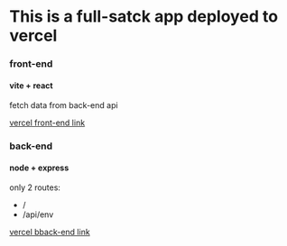 # This is a full-satck app deployed to vercel

### front-end

#### vite + react

fetch data from back-end api

[vercel front-end link](https://fullstack-vercel-client.vercel.app/)

### back-end

#### node + express

only 2 routes:

- /
- /api/env

[vercel bback-end link](https://fullstack-vercel-api.vercel.app/)
